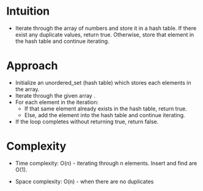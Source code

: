 # Intuition
- Iterate through the array of numbers and store it in a hash table. If there exist any duplicate values, return true. Otherwise, store that element in the hash table and continue iterating.

# Approach
- Initialize an unordered_set (hash table) which stores each elements in the array.
- Iterate through the given array .
- For each element in the iteration:
    - If that same element already exists in the hash table, return  true.
    - Else, add the element into the hash table and continue iterating. 
- If the loop completes without returning true, return false.

# Complexity
- Time complexity: O(n) - iterating through n elements. Insert and find are O(1). 
 
- Space complexity: O(n) - when there are no duplicates
